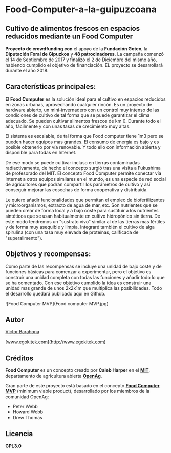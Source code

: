 # Food-Computer-a-la-guipuzcoana
## Cultivo de alimentos frescos en espacios reducidos mediante un Food Computer

**Proyecto de crowdfunding con** el apoyo de la **Fundación Goteo**, la **Diputación Foral de Gipuzkoa** y **48 patrocinadores**. La campaña comenzó el 14 de Septiembre de 2017 y finalizó el 2 de Diciembre del mismo año, habiendo cumplido el objetivo de financiación. EL proyecto se desarrollará durante el año 2018.

 ## Características principales:

**El Food Computer** es la solución ideal para el cultivo en espacios reducidos en zonas urbanas, aprovechando cualquier rincón. Es un proyecto de hardware abierto, un mini-invernadero con un control muy intenso de las condiciones de cultivo de tal forma que se puede garantizar el clima adecuado. Se pueden cultivar alimentos frescos de km 0. Durante todo el año, fácilmente y con unas tasas de crecimiento muy altas.

El sistema es escalable, de tal forma que Food computer tiene 1m3 pero se pueden hacer equipos mas grandes. El consumo de energía es bajo y es posible obtenerlo por vía renovable. Y todo ello con información abierta y disponible para todas en Internet.

De ese modo se puede cultivar incluso en tierras contaminadas radiactivamente, de hecho el concepto surgió tras una visita a Fukushima de profesorado del MIT. El concepto Food Computer permite conectar vía Internet a otros equipos similares en el mundo, es una especie de red social de agricultores que podrán compartir los parámetros de cultivo y así conseguir mejorar las cosechas de forma cooperativa y distribuida.

Le quiero añadir funcionalidades que permitan el empleo de biofertilizantes y microorganismos, extracto de agua de mar, etc. Son nutrientes que se pueden crear de forma local y a bajo coste para sustituir a los nutrientes sintéticos que se usan habitualmente en cultivo hidropónico sin tierra. De este modo tendremos un "sustrato vivo" similar al de las tierras mas fértiles y de forma muy asequible y limpia. Integraré también el cultivo de alga spirulina (con una tasa muy elevada de proteínas, calificada de "superalimento").

## Objetivos y recompensas:

Como parte de las recompensas se incluye una unidad de bajo coste y de funciones básicas para comenzar a experimentar, pero el objetivo es construir una unidad completa con todas las funciones y añadir todo lo que se ha comentado. Con ese objetivo cumplido la idea es construir una unidad mas grande de unos 2x2x1m que multiplica las posibilidades. Todo el desarrollo quedará publicado aquí en Github.

![Food Computer MVP](Food computer MVP.jpg)

## Autor

[Victor Barahona ](https://github.com/Egokitek)

[www.egokitek.com](http://www.egokitek.com)

## Créditos

**Food Computer** es un concepto creado por **Caleb Harper** en el **[MIT](http://web.mit.edu/)**, departamento de agricultura abierta **[OpenAg](https://www-prod.media.mit.edu/groups/open-agriculture-openag/overview/)**.

Gran parte de este proyecto está basado en el concepto **[Food Computer MVP](https://forum.openag.media.mit.edu/t/300-food-computer/2343)** (minimum viable product), desarrollado por los miembros de la comunidad OpenAg:
- Peter Webb
- Howard Webb
- Drew Thomas

## Licencia

**GPL3.0**



